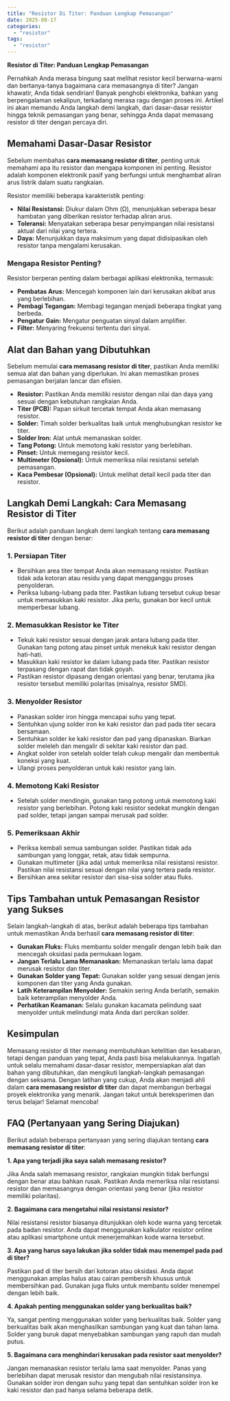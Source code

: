 ```yaml
---
title: "Resistor Di Titer: Panduan Lengkap Pemasangan"
date: 2025-08-17
categories: 
  - "resistor"
tags: 
  - "resistor"
---
```


**Resistor di Titer: Panduan Lengkap Pemasangan**

Pernahkah Anda merasa bingung saat melihat resistor kecil berwarna-warni dan bertanya-tanya bagaimana cara memasangnya di titer? Jangan khawatir, Anda tidak sendirian! Banyak penghobi elektronika, bahkan yang berpengalaman sekalipun, terkadang merasa ragu dengan proses ini. Artikel ini akan memandu Anda langkah demi langkah, dari dasar-dasar resistor hingga teknik pemasangan yang benar, sehingga Anda dapat memasang resistor di titer dengan percaya diri.

## Memahami Dasar-Dasar Resistor

Sebelum membahas **cara memasang resistor di titer**, penting untuk memahami apa itu resistor dan mengapa komponen ini penting. Resistor adalah komponen elektronik pasif yang berfungsi untuk menghambat aliran arus listrik dalam suatu rangkaian.

Resistor memiliki beberapa karakteristik penting:

- **Nilai Resistansi:** Diukur dalam Ohm (Ω), menunjukkan seberapa besar hambatan yang diberikan resistor terhadap aliran arus.
- **Toleransi:** Menyatakan seberapa besar penyimpangan nilai resistansi aktual dari nilai yang tertera.
- **Daya:** Menunjukkan daya maksimum yang dapat didisipasikan oleh resistor tanpa mengalami kerusakan.

### Mengapa Resistor Penting?

Resistor berperan penting dalam berbagai aplikasi elektronika, termasuk:

- **Pembatas Arus:** Mencegah komponen lain dari kerusakan akibat arus yang berlebihan.
- **Pembagi Tegangan:** Membagi tegangan menjadi beberapa tingkat yang berbeda.
- **Pengatur Gain:** Mengatur penguatan sinyal dalam amplifier.
- **Filter:** Menyaring frekuensi tertentu dari sinyal.

## Alat dan Bahan yang Dibutuhkan

Sebelum memulai **cara memasang resistor di titer**, pastikan Anda memiliki semua alat dan bahan yang diperlukan. Ini akan memastikan proses pemasangan berjalan lancar dan efisien.

- **Resistor:** Pastikan Anda memiliki resistor dengan nilai dan daya yang sesuai dengan kebutuhan rangkaian Anda.
- **Titer (PCB):** Papan sirkuit tercetak tempat Anda akan memasang resistor.
- **Solder:** Timah solder berkualitas baik untuk menghubungkan resistor ke titer.
- **Solder Iron:** Alat untuk memanaskan solder.
- **Tang Potong:** Untuk memotong kaki resistor yang berlebihan.
- **Pinset:** Untuk memegang resistor kecil.
- **Multimeter (Opsional):** Untuk memeriksa nilai resistansi setelah pemasangan.
- **Kaca Pembesar (Opsional):** Untuk melihat detail kecil pada titer dan resistor.

## Langkah Demi Langkah: Cara Memasang Resistor di Titer

Berikut adalah panduan langkah demi langkah tentang **cara memasang resistor di titer** dengan benar:

### 1\. Persiapan Titer

- Bersihkan area titer tempat Anda akan memasang resistor. Pastikan tidak ada kotoran atau residu yang dapat mengganggu proses penyolderan.
- Periksa lubang-lubang pada titer. Pastikan lubang tersebut cukup besar untuk memasukkan kaki resistor. Jika perlu, gunakan bor kecil untuk memperbesar lubang.

### 2\. Memasukkan Resistor ke Titer

- Tekuk kaki resistor sesuai dengan jarak antara lubang pada titer. Gunakan tang potong atau pinset untuk menekuk kaki resistor dengan hati-hati.
- Masukkan kaki resistor ke dalam lubang pada titer. Pastikan resistor terpasang dengan rapat dan tidak goyah.
- Pastikan resistor dipasang dengan orientasi yang benar, terutama jika resistor tersebut memiliki polaritas (misalnya, resistor SMD).

### 3\. Menyolder Resistor

- Panaskan solder iron hingga mencapai suhu yang tepat.
- Sentuhkan ujung solder iron ke kaki resistor dan pad pada titer secara bersamaan.
- Sentuhkan solder ke kaki resistor dan pad yang dipanaskan. Biarkan solder meleleh dan mengalir di sekitar kaki resistor dan pad.
- Angkat solder iron setelah solder telah cukup mengalir dan membentuk koneksi yang kuat.
- Ulangi proses penyolderan untuk kaki resistor yang lain.

### 4\. Memotong Kaki Resistor

- Setelah solder mendingin, gunakan tang potong untuk memotong kaki resistor yang berlebihan. Potong kaki resistor sedekat mungkin dengan pad solder, tetapi jangan sampai merusak pad solder.

### 5\. Pemeriksaan Akhir

- Periksa kembali semua sambungan solder. Pastikan tidak ada sambungan yang longgar, retak, atau tidak sempurna.
- Gunakan multimeter (jika ada) untuk memeriksa nilai resistansi resistor. Pastikan nilai resistansi sesuai dengan nilai yang tertera pada resistor.
- Bersihkan area sekitar resistor dari sisa-sisa solder atau fluks.

## Tips Tambahan untuk Pemasangan Resistor yang Sukses

Selain langkah-langkah di atas, berikut adalah beberapa tips tambahan untuk memastikan Anda berhasil **cara memasang resistor di titer**:

- **Gunakan Fluks:** Fluks membantu solder mengalir dengan lebih baik dan mencegah oksidasi pada permukaan logam.
- **Jangan Terlalu Lama Memanaskan:** Memanaskan terlalu lama dapat merusak resistor dan titer.
- **Gunakan Solder yang Tepat:** Gunakan solder yang sesuai dengan jenis komponen dan titer yang Anda gunakan.
- **Latih Keterampilan Menyolder:** Semakin sering Anda berlatih, semakin baik keterampilan menyolder Anda.
- **Perhatikan Keamanan:** Selalu gunakan kacamata pelindung saat menyolder untuk melindungi mata Anda dari percikan solder.

## Kesimpulan

Memasang resistor di titer memang membutuhkan ketelitian dan kesabaran, tetapi dengan panduan yang tepat, Anda pasti bisa melakukannya. Ingatlah untuk selalu memahami dasar-dasar resistor, mempersiapkan alat dan bahan yang dibutuhkan, dan mengikuti langkah-langkah pemasangan dengan seksama. Dengan latihan yang cukup, Anda akan menjadi ahli dalam **cara memasang resistor di titer** dan dapat membangun berbagai proyek elektronika yang menarik. Jangan takut untuk bereksperimen dan terus belajar! Selamat mencoba!

## FAQ (Pertanyaan yang Sering Diajukan)

Berikut adalah beberapa pertanyaan yang sering diajukan tentang **cara memasang resistor di titer**:

**1\. Apa yang terjadi jika saya salah memasang resistor?**

Jika Anda salah memasang resistor, rangkaian mungkin tidak berfungsi dengan benar atau bahkan rusak. Pastikan Anda memeriksa nilai resistansi resistor dan memasangnya dengan orientasi yang benar (jika resistor memiliki polaritas).

**2\. Bagaimana cara mengetahui nilai resistansi resistor?**

Nilai resistansi resistor biasanya ditunjukkan oleh kode warna yang tercetak pada badan resistor. Anda dapat menggunakan kalkulator resistor online atau aplikasi smartphone untuk menerjemahkan kode warna tersebut.

**3\. Apa yang harus saya lakukan jika solder tidak mau menempel pada pad di titer?**

Pastikan pad di titer bersih dari kotoran atau oksidasi. Anda dapat menggunakan amplas halus atau cairan pembersih khusus untuk membersihkan pad. Gunakan juga fluks untuk membantu solder menempel dengan lebih baik.

**4\. Apakah penting menggunakan solder yang berkualitas baik?**

Ya, sangat penting menggunakan solder yang berkualitas baik. Solder yang berkualitas baik akan menghasilkan sambungan yang kuat dan tahan lama. Solder yang buruk dapat menyebabkan sambungan yang rapuh dan mudah putus.

**5\. Bagaimana cara menghindari kerusakan pada resistor saat menyolder?**

Jangan memanaskan resistor terlalu lama saat menyolder. Panas yang berlebihan dapat merusak resistor dan mengubah nilai resistansinya. Gunakan solder iron dengan suhu yang tepat dan sentuhkan solder iron ke kaki resistor dan pad hanya selama beberapa detik.
